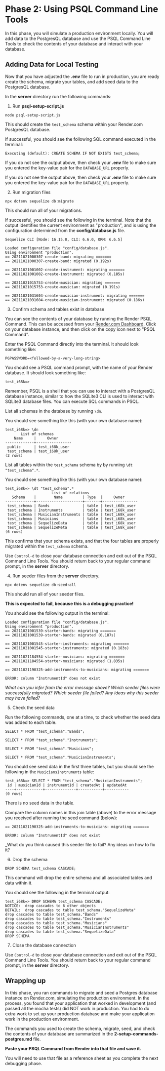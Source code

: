 # Phase 2: Using PSQL Command Line Tools

In this phase, you will simulate a production environment locally. You will add
data to the PostgresQL database and use the PSQL Command Line Tools to check the
contents of your database and interact with your database.

## Adding Data for Local Testing

Now that you have adjusted the __.env__ file to run in production, you are ready
create the schema, migrate your tables, and add seed data to the PostgresQL
database.

In the __server__ directory run the following commands:

1. Run __psql-setup-script.js__

`node psql-setup-script.js`

This should create the `test_schema` schema within your Render.com PostgresQL
database.

If successful, you should see the following SQL command executed in the
terminal:

```shell
Executing (default): CREATE SCHEMA IF NOT EXISTS test_schema;
```

If you do not see the output above, then check your __.env__ file to make
sure you entered the key-value pair for the `DATABASE_URL` properly.

If you do not see the output above, then check your __.env__ file to make
sure you entered the key-value pair for the `DATABASE_URL` properly.

2. Run migration files

`npx dotenv sequelize db:migrate`

This should run all of your migrations.

If successful, you should see the following in the terminal. Note that the
output identifies the current environment as "production", and is using the
configuration determined from the __config/database.js__ file.

```shell
Sequelize CLI [Node: 16.15.0, CLI: 6.6.0, ORM: 6.6.5]

Loaded configuration file "config/database.js".
Using environment "production".
== 20211021000307-create-band: migrating =======
== 20211021000307-create-band: migrated (0.192s)

== 20211021001002-create-instrument: migrating =======
== 20211021001002-create-instrument: migrated (0.185s)

== 20211021015753-create-musician: migrating =======
== 20211021015753-create-musician: migrated (0.191s)

== 20211021031604-create-musician-instrument: migrating =======
== 20211021031604-create-musician-instrument: migrated (0.186s)
```

3. Confirm schema and tables exist in database

You can see the contents of your database by running the Render PSQL Command.
This can be accessed from your [Render.com Dashboard]. Click on your database
instance, and then click on the copy icon next to "PSQL Command".

Enter the PSQL Command directly into the terminal. It should look something
like:

`PGPASSWORD=<followed-by-a-very-long-string>`

You should see a PSQL command prompt, with the name of your Render database. It should look something like:

```shell
test_i68k=>
```

Remember, PSQL is a shell that you can use to interact with a PostgresQL
database instance, similar to how the SQLite3 CLI is used to interact
with SQLite3 database files. You can execute SQL commands in PSQL.

List all schemas in the database by running `\dn`.

You should see something like this (with your own database name):

```shell
test_i68k=> \dn
       List of schemas
    Name     |     Owner
-------------+----------------
 public      | test_i68k_user
 test_schema | test_i68k_user
(2 rows)
```

List all tables within the `test_schema` schema by by running `\dt
"test_schema".*`.

You should see something like this (with your own database name):

```shell
test_i68k=> \dt "test_schema".*
                     List of relations
   Schema    |        Name         | Type  |     Owner
-------------+---------------------+-------+----------------
 test_schema | Bands               | table | test_i68k_user
 test_schema | Instruments         | table | test_i68k_user
 test_schema | MusicianInstruments | table | test_i68k_user
 test_schema | Musicians           | table | test_i68k_user
 test_schema | SequelizeData       | table | test_i68k_user
 test_schema | SequelizeMeta       | table | test_i68k_user
(6 rows)
```

This confirms that your schema exists, and that the four tables are properly migrated within the `test_schema` schema.

Use `Control-d` to close your database connection and exit out of the PSQL
Command Line Tools. You should return back to your regular command prompt, in
the __server__ directory.

4. Run seeder files from the __server__ directory.

`npx dotenv sequelize db:seed:all`

This should run all of your seeder files.

**This is expected to fail, because this is a debugging practice!**

You should see the following output in the terminal:

```shell
Loaded configuration file "config/database.js".
Using environment "production".
== 20211021001539-starter-bands: migrating =======
== 20211021001539-starter-bands: migrated (0.187s)

== 20211021001545-starter-instruments: migrating =======
== 20211021001545-starter-instruments: migrated (0.183s)

== 20211021184554-starter-musicians: migrating =======
== 20211021184554-starter-musicians: migrated (1.835s)

== 20211021190325-add-instruments-to-musicians: migrating =======

ERROR: column "InstrumentId" does not exist
```

_What can you infer from the error message above? Which seeder files were
successfully migrated? Which seeder file failed? Any ideas why this seeder may
have failed?_

5. Check the seed data

Run the following commands, one at a time, to check whether the seed data was
added to each table.

`SELECT * FROM "test_schema"."Bands";`

`SELECT * FROM "test_schema"."Instruments";`

`SELECT * FROM "test_schema"."Musicians";`

`SELECT * FROM "test_schema"."MusicianInstruments";`

You should see seed data in the first three tables, but you should see the
following in the `MusiciansInstruments` table:

```shell
test_i68k=> SELECT * FROM "test_schema"."MusicianInstruments";
 id | musicianId | instrumentId | createdAt | updatedAt
----+------------+--------------+-----------+-----------
(0 rows)
```

There is no seed data in the table.

Compare the column names in this join table (above) to the error message you
received after running the seed command (below):

```shell
== 20211021190325-add-instruments-to-musicians: migrating =======

ERROR: column "InstrumentId" does not exist
```

_What do you think caused this seeder file to fail? Any ideas on how to fix it?

6. Drop the schema

`DROP SCHEMA test_schema CASCADE;`

This command will drop the entire schema and all associated tables and data
within it.

You should see the following in the terminal output:

```shell
test_i68k=> DROP SCHEMA test_schema CASCADE;
NOTICE:  drop cascades to 6 other objects
DETAIL:  drop cascades to table test_schema."SequelizeMeta"
drop cascades to table test_schema."Bands"
drop cascades to table test_schema."Instruments"
drop cascades to table test_schema."Musicians"
drop cascades to table test_schema."MusicianInstruments"
drop cascades to table test_schema."SequelizeData"
DROP SCHEMA
```

7. Close the database connection

Use `Control-d` to close your database connection and exit out of the PSQL
Command Line Tools. You should return back to your regular command prompt, in
the __server__ directory.

## Wrapping up

In this phase, you ran commands to migrate and seed a Postgres database
instance on Render.com,
simulating the production environment. In the process, you found that your
application that worked in development (and passed all the mocha tests) did NOT
work in production. You had to do extra work to set up your production
database and make your application work in the production environment.

The commands you used to create the schema, migrate, seed, and check the
contents of your database are summarized in the __2-setup-commands-postgres.md__
file.

**Paste your PSQL Command from Render into that file and save it.**

You will need to use that file as a reference sheet as you complete the next
debugging phase.

[Render.com Dashboard]: https://dashboard.render.com/
